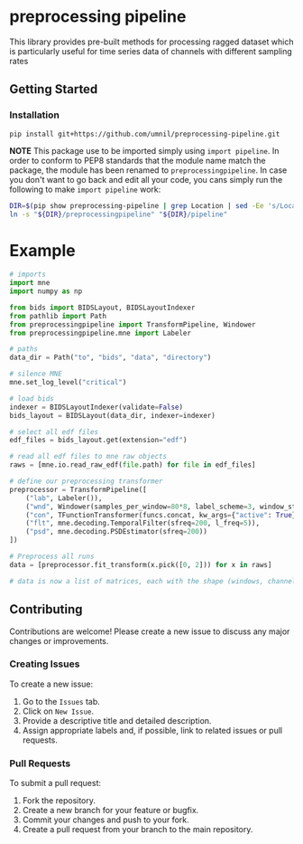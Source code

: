 # preprocessing pipeline

This library provides pre-built methods for processing ragged dataset which is
particularly useful for time series data of channels with different sampling
rates

## Getting Started

### Installation

```base
pip install git+https://github.com/umnil/preprocessing-pipeline.git
```

**NOTE** This package use to be imported simply using `import pipeline`. In
order to conform to PEP8 standards that the module name match the package, the
module has been renamed to `preprocessingpipeline`. In case you don't want to
go back and edit all your code, you cans simply run the following to make
`import pipeline` work:

```bash
DIR=$(pip show preprocessing-pipeline | grep Location | sed -Ee 's/Location: //g')
ln -s "${DIR}/preprocessingpipeline" "${DIR}/pipeline"
```

# Example

```python
# imports
import mne
import numpy as np

from bids import BIDSLayout, BIDSLayoutIndexer
from pathlib import Path
from preprocessingpipeline import TransformPipeline, Windower
from preprocessingpipeline.mne import Labeler

# paths
data_dir = Path("to", "bids", "data", "directory")

# silence MNE
mne.set_log_level("critical")

# load bids
indexer = BIDSLayoutIndexer(validate=False)
bids_layout = BIDSLayout(data_dir, indexer=indexer)

# select all edf files
edf_files = bids_layout.get(extension="edf")

# read all edf files to mne raw objects
raws = [mne.io.read_raw_edf(file.path) for file in edf_files]

# define our preprocessing transformer
preprocessor = TransformPipeline([
    ("lab", Labeler()),
    ("wnd", Windower(samples_per_window=80*8, label_scheme=3, window_step=80, trial_size=83600)),
    ("con", TFunctionTransformer(funcs.concat, kw_args={"active": True})),
    ("flt", mne.decoding.TemporalFilter(sfreq=200, l_freq=5)),
    ("psd", mne.decoding.PSDEstimator(sfreq=200))
])

# Preprocess all runs
data = [preprocessor.fit_transform(x.pick([0, 2])) for x in raws]

# data is now a list of matrices, each with the shape (windows, channels, frequencies)
```

## Contributing

Contributions are welcome! Please create a new issue to discuss any major
changes or improvements.

### Creating Issues

To create a new issue:
1. Go to the `Issues` tab.
2. Click on `New Issue`.
3. Provide a descriptive title and detailed description.
4. Assign appropriate labels and, if possible, link to related issues or pull
   requests.

### Pull Requests

To submit a pull request:
1. Fork the repository.
2. Create a new branch for your feature or bugfix.
3. Commit your changes and push to your fork.
4. Create a pull request from your branch to the main repository.

